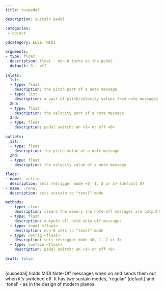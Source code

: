 ```yaml
---
title: suspedal

description: sustain pedal

categories:
 - object
 
pdcategory: ELSE, MIDI

arguments:
- type: float
  description: float - non-0 turns on the pedal 
  default: 0 - off
	
inlets:
  1st:
  - type: float
    description: the pitch part of a note message
  - type: list 
    description: a pair of pitch/velocity values from note messages
  2nd:
  - type: float
    description: the velocity part of a note message
  3rd:
  - type: float
    description: pedal switch: on <1> or off <0>
    
outlets:
  1st:
  - type: float
    description: the pitch value of a note message
  2nd:
  - type: float
    description: the velocity value of a note message

flags:
- name: -retrig
  description: sets retrigger mode <0, 1, 2 or 3> (default 0)
- name: -tonal
  description: sets sustain to "tonal" mode

methods: 
  - type: clear 
    description: clears the memory (no note-off messages are output)
  - type: flush 
    description: outputs all held note-off messages
  - type: tonal <float> 
    description: non-0 sets to "tonal" mode
  - type: retrig <float> 
    description: sets retrigger mode <0, 1, 2 or 3>
  - type: sustain <float> 
    description: pedal switch: on <1> or off <0>
    
draft: false
---
```


[suspedal] holds MIDI Note-Off messages when on and sends them out when it's switched off. It has two sustain modes, 'regular' (default) and 'tonal' - as in the design of modern pianos.
